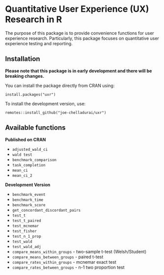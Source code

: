 


# Quantitative User Experience (UX) Research in R

The purpose of this package is to provide convenience functions for user experience research.
Particularly, this package focuses on quantitative user experience testing and reporting.

## Installation

**Please note that this package is in early development and there will be breaking changes.**

You can install the package directly from CRAN using:
```
install.packages("uxr")
```
To install the development version, use:
```
remotes::install_github("joe-chelladurai/uxr")
```

## Available functions

**Published on CRAN**

 - `adjusted_wald_ci`
 - `wald test`
 - `benchmark_comparison`
 - `task_completion`
 - `mean_ci`
 - `mean_ci_2`


**Development Version**

 - `benchmark_event`
 - `benchmark_time`
 - `benchmark_score`
 - `get_concordant_discordant_pairs`
 - `test_t`
 - `test_t_paired`
 - `test_mcnemar`
 - `test_fisher`
 - `test_n_1_prop`
 - `test_wald`
 - `test_wald_adj`
 - `compare_means_within_groups` - two-sample t-test (Welsh/Student)
 - `compare_means_between_groups` - paired t-test
 - `compare_rates_within_groups` - mcnemar exact test
 - `compare_rates_between_groups` - n-1 two proportion test
 
 
